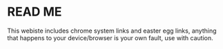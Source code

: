 # READ ME

This webiste includes chrome system links and easter egg links, anything that happens to your device/browser is your own fault, use with caution.
